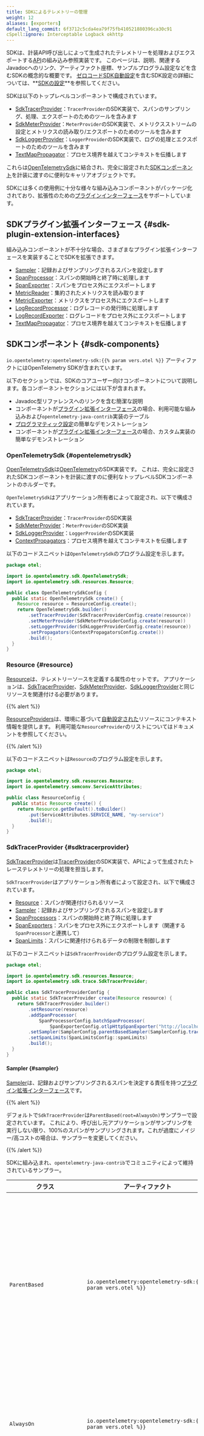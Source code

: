 ```yaml
---
title: SDKによるテレメトリーの管理
weight: 12
aliases: [exporters]
default_lang_commit: 6f3712c5cda4ea79f75fb410521880396ca30c91
cSpell:ignore: Interceptable Logback okhttp
---
```


<!-- markdownlint-disable blanks-around-fences -->
<?code-excerpt path-base="examples/java/configuration"?>

SDKは、計装API呼び出しによって生成されたテレメトリーを処理およびエクスポートする[API](../api/)の組み込み参照実装です。
このページは、説明、関連するJavadocへのリンク、アーティファクト座標、サンプルプログラム設定などを含むSDKの概念的な概要です。
[ゼロコードSDK自動設定](../configuration/#zero-code-sdk-autoconfigure)を含むSDK設定の詳細については、**[SDKの設定](../configuration/)**を参照してください。

SDKは以下のトップレベルコンポーネントで構成されています。

- [SdkTracerProvider](#sdktracerprovider)：`TracerProvider`のSDK実装で、スパンのサンプリング、処理、エクスポートのためのツールを含みます
- [SdkMeterProvider](#sdkmeterprovider)：`MeterProvider`のSDK実装で、メトリクスストリームの設定とメトリクスの読み取り/エクスポートのためのツールを含みます
- [SdkLoggerProvider](#sdkloggerprovider)：`LoggerProvider`のSDK実装で、ログの処理とエクスポートのためのツールを含みます
- [TextMapPropagator](#textmappropagator)：プロセス境界を越えてコンテキストを伝播します

これらは[OpenTelemetrySdk](#opentelemetrysdk)に結合され、完全に設定された[SDKコンポーネント](#sdk-components)を計装に渡すのに便利なキャリアオブジェクトです。

SDKには多くの使用例に十分な様々な組み込みコンポーネントがパッケージ化されており、拡張性のための[プラグインインターフェース](#sdk-plugin-extension-interfaces)をサポートしています。

## SDKプラグイン拡張インターフェース {#sdk-plugin-extension-interfaces}

組み込みコンポーネントが不十分な場合、さまざまなプラグイン拡張インターフェースを実装することでSDKを拡張できます。

- [Sampler](#sampler)：記録およびサンプリングされるスパンを設定します
- [SpanProcessor](#spanprocessor)：スパンの開始時と終了時に処理します
- [SpanExporter](#spanexporter)：スパンをプロセス外にエクスポートします
- [MetricReader](#metricreader)：集約されたメトリクスを読み取ります
- [MetricExporter](#metricexporter)：メトリクスをプロセス外にエクスポートします
- [LogRecordProcessor](#logrecordprocessor)：ログレコードの発行時に処理します
- [LogRecordExporter](#logrecordexporter)：ログレコードをプロセス外にエクスポートします
- [TextMapPropagator](#textmappropagator)：プロセス境界を越えてコンテキストを伝播します

## SDKコンポーネント {#sdk-components}

`io.opentelemetry:opentelemetry-sdk:{{% param vers.otel %}}` アーティファクトにはOpenTelemetry SDKが含まれています。

以下のセクションでは、SDKのコアユーザー向けコンポーネントについて説明します。各コンポーネントセクションには以下が含まれます。

- Javadoc型リファレンスへのリンクを含む簡潔な説明
- コンポーネントが[プラグイン拡張インターフェース](#sdk-plugin-extension-interfaces)の場合、利用可能な組み込みおよび`opentelemetry-java-contrib`実装のテーブル
- [プログラマティック設定](../configuration/#programmatic-configuration)の簡単なデモンストレーション
- コンポーネントが[プラグイン拡張インターフェース](#sdk-plugin-extension-interfaces)の場合、カスタム実装の簡単なデモンストレーション

### OpenTelemetrySdk {#opentelemetrysdk}

[OpenTelemetrySdk](https://www.javadoc.io/doc/io.opentelemetry/opentelemetry-sdk/latest/io/opentelemetry/sdk/OpenTelemetrySdk.html)は[OpenTelemetry](../api/#opentelemetry)のSDK実装です。
これは、完全に設定されたSDKコンポーネントを計装に渡すのに便利なトップレベルSDKコンポーネントのホルダーです。

`OpenTelemetrySdk`はアプリケーション所有者によって設定され、以下で構成されています。

- [SdkTracerProvider](#sdktracerprovider)：`TracerProvider`のSDK実装
- [SdkMeterProvider](#sdkmeterprovider)：`MeterProvider`のSDK実装
- [SdkLoggerProvider](#sdkloggerprovider)：`LoggerProvider`のSDK実装
- [ContextPropagators](#textmappropagator)：プロセス境界を越えてコンテキストを伝播します

以下のコードスニペットは`OpenTelemetrySdk`のプログラム設定を示します。

<!-- prettier-ignore-start -->
<?code-excerpt "src/main/java/otel/OpenTelemetrySdkConfig.java"?>
```java
package otel;

import io.opentelemetry.sdk.OpenTelemetrySdk;
import io.opentelemetry.sdk.resources.Resource;

public class OpenTelemetrySdkConfig {
  public static OpenTelemetrySdk create() {
    Resource resource = ResourceConfig.create();
    return OpenTelemetrySdk.builder()
        .setTracerProvider(SdkTracerProviderConfig.create(resource))
        .setMeterProvider(SdkMeterProviderConfig.create(resource))
        .setLoggerProvider(SdkLoggerProviderConfig.create(resource))
        .setPropagators(ContextPropagatorsConfig.create())
        .build();
  }
}
```
<!-- prettier-ignore-end -->

### Resource {#resource}

[Resource](https://www.javadoc.io/doc/io.opentelemetry/opentelemetry-sdk-common/latest/io/opentelemetry/sdk/resources/Resource.html)は、テレメトリーソースを定義する属性のセットです。
アプリケーションは、[SdkTracerProvider](#sdktracerprovider)、[SdkMeterProvider](#sdkmeterprovider)、[SdkLoggerProvider](#sdkloggerprovider)と同じリソースを関連付ける必要があります。

{{% alert %}}

[ResourceProviders](../configuration/#resourceprovider)は、環境に基づいて[自動設定された](../configuration/#zero-code-sdk-autoconfigure)リソースにコンテキスト情報を提供します。
利用可能な`ResourceProvider`のリストについてはドキュメントを参照してください。

{{% /alert %}}

以下のコードスニペットは`Resource`のプログラム設定を示します。

<!-- prettier-ignore-start -->
<?code-excerpt "src/main/java/otel/ResourceConfig.java"?>
```java
package otel;

import io.opentelemetry.sdk.resources.Resource;
import io.opentelemetry.semconv.ServiceAttributes;

public class ResourceConfig {
  public static Resource create() {
    return Resource.getDefault().toBuilder()
        .put(ServiceAttributes.SERVICE_NAME, "my-service")
        .build();
  }
}
```
<!-- prettier-ignore-end -->

### SdkTracerProvider {#sdktracerprovider}

[SdkTracerProvider](https://www.javadoc.io/doc/io.opentelemetry/opentelemetry-sdk-trace/latest/io/opentelemetry/sdk/trace/SdkTracerProvider.html)は[TracerProvider](../api/#tracerprovider)のSDK実装で、APIによって生成されたトレーステレメトリーの処理を担当します。

`SdkTracerProvider`はアプリケーション所有者によって設定され、以下で構成されています。

- [Resource](#resource)：スパンが関連付けられるリソース
- [Sampler](#sampler)：記録およびサンプリングされるスパンを設定します
- [SpanProcessors](#spanprocessor)：スパンの開始時と終了時に処理します
- [SpanExporters](#spanexporter)：スパンをプロセス外にエクスポートします（関連する`SpanProcessor`と連携して）
- [SpanLimits](#spanlimits)：スパンに関連付けられるデータの制限を制御します

以下のコードスニペットは`SdkTracerProvider`のプログラム設定を示します。

<!-- prettier-ignore-start -->
<?code-excerpt "src/main/java/otel/SdkTracerProviderConfig.java"?>
```java
package otel;

import io.opentelemetry.sdk.resources.Resource;
import io.opentelemetry.sdk.trace.SdkTracerProvider;

public class SdkTracerProviderConfig {
  public static SdkTracerProvider create(Resource resource) {
    return SdkTracerProvider.builder()
        .setResource(resource)
        .addSpanProcessor(
            SpanProcessorConfig.batchSpanProcessor(
                SpanExporterConfig.otlpHttpSpanExporter("http://localhost:4318/v1/spans")))
        .setSampler(SamplerConfig.parentBasedSampler(SamplerConfig.traceIdRatioBased(.25)))
        .setSpanLimits(SpanLimitsConfig::spanLimits)
        .build();
  }
}
```
<!-- prettier-ignore-end -->

#### Sampler {#sampler}

[Sampler](https://www.javadoc.io/doc/io.opentelemetry/opentelemetry-sdk-trace/latest/io/opentelemetry/sdk/trace/samplers/Sampler.html)は、記録およびサンプリングされるスパンを決定する責任を持つ[プラグイン拡張インターフェース](#sdk-plugin-extension-interfaces)です。

{{% alert %}}

デフォルトで`SdkTracerProvider`は`ParentBased(root=AlwaysOn)`サンプラーで設定されています。
これにより、呼び出し元アプリケーションがサンプリングを実行しない限り、100%のスパンがサンプリングされます。これが過度にノイジー/高コストの場合は、サンプラーを変更してください。

{{% /alert %}}

SDKに組み込まれ、`opentelemetry-java-contrib`でコミュニティによって維持されているサンプラー。

| クラス                    | アーティファクト                                                                              | 説明                                                                                                                          |
| ------------------------- | --------------------------------------------------------------------------------------------- | ----------------------------------------------------------------------------------------------------------------------------- |
| `ParentBased`             | `io.opentelemetry:opentelemetry-sdk:{{% param vers.otel %}}`                                  | スパンの親のサンプリングステータスに基づいてスパンをサンプリングします。                                                      |
| `AlwaysOn`                | `io.opentelemetry:opentelemetry-sdk:{{% param vers.otel %}}`                                  | すべてのスパンをサンプリングします。                                                                                          |
| `AlwaysOff`               | `io.opentelemetry:opentelemetry-sdk:{{% param vers.otel %}}`                                  | すべてのスパンをドロップします。                                                                                              |
| `TraceIdRatioBased`       | `io.opentelemetry:opentelemetry-sdk:{{% param vers.otel %}}`                                  | 設定可能な比率に基づいてスパンをサンプリングします。                                                                          |
| `JaegerRemoteSampler`     | `io.opentelemetry:opentelemetry-sdk-extension-jaeger-remote-sampler:{{% param vers.otel %}}`  | リモートサーバーからの設定に基づいてスパンをサンプリングします。                                                              |
| `LinksBasedSampler`       | `io.opentelemetry.contrib:opentelemetry-samplers:{{% param vers.contrib %}}-alpha`            | スパンのリンクのサンプリングステータスに基づいてスパンをサンプリングします。                                                  |
| `RuleBasedRoutingSampler` | `io.opentelemetry.contrib:opentelemetry-samplers:{{% param vers.contrib %}}-alpha`            | 設定可能なルールに基づいてスパンをサンプリングします。                                                                        |
| `ConsistentSamplers`      | `io.opentelemetry.contrib:opentelemetry-consistent-sampling:{{% param vers.contrib %}}-alpha` | [確率サンプリング](/docs/specs/otel/trace/tracestate-probability-sampling/)で定義されたさまざまな一貫性のあるサンプラー実装。 |

以下のコードスニペットは`Sampler`のプログラム設定を示します。

<!-- prettier-ignore-start -->
<?code-excerpt "src/main/java/otel/SamplerConfig.java"?>
```java
package otel;

import io.opentelemetry.sdk.extension.trace.jaeger.sampler.JaegerRemoteSampler;
import io.opentelemetry.sdk.trace.samplers.Sampler;
import java.time.Duration;

public class SamplerConfig {
  public static Sampler parentBasedSampler(Sampler root) {
    return Sampler.parentBasedBuilder(root)
        .setLocalParentNotSampled(Sampler.alwaysOff())
        .setLocalParentSampled(Sampler.alwaysOn())
        .setRemoteParentNotSampled(Sampler.alwaysOff())
        .setRemoteParentSampled(Sampler.alwaysOn())
        .build();
  }

  public static Sampler alwaysOn() {
    return Sampler.alwaysOn();
  }

  public static Sampler alwaysOff() {
    return Sampler.alwaysOff();
  }

  public static Sampler traceIdRatioBased(double ratio) {
    return Sampler.traceIdRatioBased(ratio);
  }

  public static Sampler jaegerRemoteSampler() {
    return JaegerRemoteSampler.builder()
        .setInitialSampler(Sampler.alwaysOn())
        .setEndpoint("http://endpoint")
        .setPollingInterval(Duration.ofSeconds(60))
        .setServiceName("my-service-name")
        .build();
  }
}
```
<!-- prettier-ignore-end -->

独自のカスタムサンプリングロジックを提供するには、`Sampler`インターフェースを実装してください。
例を挙げましょう。

<!-- prettier-ignore-start -->
<?code-excerpt "src/main/java/otel/CustomSampler.java"?>
```java
package otel;

import io.opentelemetry.api.common.Attributes;
import io.opentelemetry.api.trace.SpanKind;
import io.opentelemetry.context.Context;
import io.opentelemetry.sdk.trace.data.LinkData;
import io.opentelemetry.sdk.trace.samplers.Sampler;
import io.opentelemetry.sdk.trace.samplers.SamplingResult;
import java.util.List;

public class CustomSampler implements Sampler {
  @Override
  public SamplingResult shouldSample(
      Context parentContext,
      String traceId,
      String name,
      SpanKind spanKind,
      Attributes attributes,
      List<LinkData> parentLinks) {
    // スパンが開始されたときに呼び出されるコールバック（SpanProcessorが呼び出される前）。
    // SamplingDecisionが:
    // - DROP: スパンがドロップされます。有効なスパンコンテキストが作成され、SpanProcessor#onStartは
    // まだ呼び出されますが、データは記録されず、SpanProcessor#onEndは呼び出されません。
    // - RECORD_ONLY: スパンは記録されますがサンプリングされません。データはスパンに記録され、
    // SpanProcessor#onStartとSpanProcessor#onEndが呼び出されますが、スパンのサンプリングステータスは
    // プロセス外にエクスポートされるべきではないことを示します。
    // - RECORD_AND_SAMPLE: スパンは記録およびサンプリングされます。データはスパンに記録され、
    // SpanProcessor#onStartとSpanProcessor#onEndが呼び出され、スパンのサンプリングステータスは
    // プロセス外にエクスポートされるべきであることを示します。
    return SpanKind.SERVER == spanKind ? SamplingResult.recordAndSample() : SamplingResult.drop();
  }

  @Override
  public String getDescription() {
    // サンプラーの説明を返します。
    return this.getClass().getSimpleName();
  }
}
```
<!-- prettier-ignore-end -->

#### SpanProcessor {#spanprocessor}

[SpanProcessor](https://www.javadoc.io/doc/io.opentelemetry/opentelemetry-sdk-trace/latest/io/opentelemetry/sdk/trace/SpanProcessor.html)は、スパンが開始および終了されたときに呼び出されるコールバックを持つ[プラグイン拡張インターフェース](#sdk-plugin-extension-interfaces)です。
これらはしばしば[SpanExporters](#spanexporter)と組み合わせてスパンをプロセス外にエクスポートしますが、データエンリッチメントなどの他の用途もあります。

SDKに組み込まれ、`opentelemetry-java-contrib`でコミュニティによって維持されているスパンプロセッサー。

| クラス                    | アーティファクト                                                                            | 説明                                                                                         |
| ------------------------- | ------------------------------------------------------------------------------------------- | -------------------------------------------------------------------------------------------- |
| `BatchSpanProcessor`      | `io.opentelemetry:opentelemetry-sdk:{{% param vers.otel %}}`                                | サンプリングされたスパンをバッチ処理し、設定可能な`SpanExporter`を介してエクスポートします。 |
| `SimpleSpanProcessor`     | `io.opentelemetry:opentelemetry-sdk:{{% param vers.otel %}}`                                | 各サンプリングされたスパンを設定可能な`SpanExporter`を介してエクスポートします。             |
| `BaggageSpanProcessor`    | `io.opentelemetry.contrib:opentelemetry-baggage-processor:{{% param vers.contrib %}}-alpha` | スパンをバゲージでエンリッチします。                                                         |
| `JfrSpanProcessor`        | `io.opentelemetry.contrib:opentelemetry-jfr-events:{{% param vers.contrib %}}-alpha`        | スパンからJFRイベントを作成します。                                                          |
| `StackTraceSpanProcessor` | `io.opentelemetry.contrib:opentelemetry-span-stacktrace:{{% param vers.contrib %}}-alpha`   | 選択されたスパンをスタックトレースデータでエンリッチします。                                 |
| `InferredSpansProcessor`  | `io.opentelemetry.contrib:opentelemetry-inferred-spans:{{% param vers.contrib %}}-alpha`    | 計装ではなく非同期プロファイラーからスパンを生成します。                                     |

以下のコードスニペットは`SpanProcessor`のプログラム設定を示します。

<!-- prettier-ignore-start -->
<?code-excerpt "src/main/java/otel/SpanProcessorConfig.java"?>
```java
package otel;

import io.opentelemetry.sdk.trace.SpanProcessor;
import io.opentelemetry.sdk.trace.export.BatchSpanProcessor;
import io.opentelemetry.sdk.trace.export.SimpleSpanProcessor;
import io.opentelemetry.sdk.trace.export.SpanExporter;
import java.time.Duration;

public class SpanProcessorConfig {
  public static SpanProcessor batchSpanProcessor(SpanExporter spanExporter) {
    return BatchSpanProcessor.builder(spanExporter)
        .setMaxQueueSize(2048)
        .setExporterTimeout(Duration.ofSeconds(30))
        .setScheduleDelay(Duration.ofSeconds(5))
        .build();
  }

  public static SpanProcessor simpleSpanProcessor(SpanExporter spanExporter) {
    return SimpleSpanProcessor.builder(spanExporter).build();
  }
}
```
<!-- prettier-ignore-end -->

独自のカスタムスパン処理ロジックを提供するには、`SpanProcessor`インターフェースを実装してください。
例を挙げましょう。

<!-- prettier-ignore-start -->
<?code-excerpt "src/main/java/otel/CustomSpanProcessor.java"?>
```java
package otel;

import io.opentelemetry.context.Context;
import io.opentelemetry.sdk.common.CompletableResultCode;
import io.opentelemetry.sdk.trace.ReadWriteSpan;
import io.opentelemetry.sdk.trace.ReadableSpan;
import io.opentelemetry.sdk.trace.SpanProcessor;

public class CustomSpanProcessor implements SpanProcessor {

  @Override
  public void onStart(Context parentContext, ReadWriteSpan span) {
    // スパンが開始されたときに呼び出されるコールバック。
    // カスタム属性でレコードをエンリッチします。
    span.setAttribute("my.custom.attribute", "hello world");
  }

  @Override
  public boolean isStartRequired() {
    // onStartが呼び出されるべきかどうかを示します。
    return true;
  }

  @Override
  public void onEnd(ReadableSpan span) {
    // スパンが終了されたときに呼び出されるコールバック。
  }

  @Override
  public boolean isEndRequired() {
    // onEndが呼び出されるべきかどうかを示します。
    return false;
  }

  @Override
  public CompletableResultCode shutdown() {
    // オプションでプロセッサーをシャットダウンし、リソースをクリーンアップします。
    return CompletableResultCode.ofSuccess();
  }

  @Override
  public CompletableResultCode forceFlush() {
    // オプションでキューに入れられているがまだ処理されていないレコードを処理します。
    return CompletableResultCode.ofSuccess();
  }
}
```
<!-- prettier-ignore-end -->

#### SpanExporter {#spanexporter}

[SpanExporter](https://www.javadoc.io/doc/io.opentelemetry/opentelemetry-sdk-trace/latest/io/opentelemetry/sdk/trace/export/SpanExporter.html)は、スパンをプロセス外にエクスポートする責任を持つ[プラグイン拡張インターフェース](#sdk-plugin-extension-interfaces)です。
`SdkTracerProvider`に直接登録するのではなく、[SpanProcessors](#spanprocessor)（通常は`BatchSpanProcessor`）と組み合わせます。

SDKに組み込まれ、`opentelemetry-java-contrib`でコミュニティによって維持されているスパンエクスポーター。

| クラス                         | アーティファクト                                                                         | 説明                                                                                    |
| ------------------------------ | ---------------------------------------------------------------------------------------- | --------------------------------------------------------------------------------------- |
| `OtlpHttpSpanExporter` **[1]** | `io.opentelemetry:opentelemetry-exporter-otlp:{{% param vers.otel %}}`                   | OTLP `http/protobuf`を介してスパンをエクスポートします。                                |
| `OtlpGrpcSpanExporter` **[1]** | `io.opentelemetry:opentelemetry-exporter-otlp:{{% param vers.otel %}}`                   | OTLP `grpc`を介してスパンをエクスポートします。                                         |
| `LoggingSpanExporter`          | `io.opentelemetry:opentelemetry-exporter-logging:{{% param vers.otel %}}`                | スパンをデバッグ形式でJULにログ出力します。                                             |
| `OtlpJsonLoggingSpanExporter`  | `io.opentelemetry:opentelemetry-exporter-logging-otlp:{{% param vers.otel %}}`           | スパンをOTLP JSONエンコーディングでJULにログ出力します。                                |
| `OtlpStdoutSpanExporter`       | `io.opentelemetry:opentelemetry-exporter-logging-otlp:{{% param vers.otel %}}`           | スパンをOTLP [JSONファイルエンコーディング][]（実験的）で`System.out`にログ出力します。 |
| `ZipkinSpanExporter`           | `io.opentelemetry:opentelemetry-exporter-zipkin:{{% param vers.otel %}}`                 | スパンをZipkinにエクスポートします。                                                    |
| `InterceptableSpanExporter`    | `io.opentelemetry.contrib:opentelemetry-processors:{{% param vers.contrib %}}-alpha`     | エクスポート前にスパンを柔軟なインターセプターに渡します。                              |
| `KafkaSpanExporter`            | `io.opentelemetry.contrib:opentelemetry-kafka-exporter:{{% param vers.contrib %}}-alpha` | Kafkaトピックに書き込むことでスパンをエクスポートします。                               |

**[1]**: 実装の詳細については[OTLPエクスポーター](#otlp-exporters)を参照してください。

以下のコードスニペットは`SpanExporter`のプログラム設定を示します。

<!-- prettier-ignore-start -->
<?code-excerpt "src/main/java/otel/SpanExporterConfig.java"?>
```java
package otel;

import io.opentelemetry.exporter.logging.LoggingSpanExporter;
import io.opentelemetry.exporter.logging.otlp.OtlpJsonLoggingSpanExporter;
import io.opentelemetry.exporter.otlp.http.trace.OtlpHttpSpanExporter;
import io.opentelemetry.exporter.otlp.trace.OtlpGrpcSpanExporter;
import io.opentelemetry.sdk.trace.export.SpanExporter;
import java.time.Duration;

public class SpanExporterConfig {
  public static SpanExporter otlpHttpSpanExporter(String endpoint) {
    return OtlpHttpSpanExporter.builder()
        .setEndpoint(endpoint)
        .addHeader("api-key", "value")
        .setTimeout(Duration.ofSeconds(10))
        .build();
  }

  public static SpanExporter otlpGrpcSpanExporter(String endpoint) {
    return OtlpGrpcSpanExporter.builder()
        .setEndpoint(endpoint)
        .addHeader("api-key", "value")
        .setTimeout(Duration.ofSeconds(10))
        .build();
  }

  public static SpanExporter logginSpanExporter() {
    return LoggingSpanExporter.create();
  }

  public static SpanExporter otlpJsonLoggingSpanExporter() {
    return OtlpJsonLoggingSpanExporter.create();
  }
}
```
<!-- prettier-ignore-end -->

独自のカスタムスパンエクスポートロジックを提供するには、`SpanExporter`インターフェースを実装してください。
例を挙げましょう。

<!-- prettier-ignore-start -->
<?code-excerpt "src/main/java/otel/CustomSpanExporter.java"?>
```java
package otel;

import io.opentelemetry.sdk.common.CompletableResultCode;
import io.opentelemetry.sdk.trace.data.SpanData;
import io.opentelemetry.sdk.trace.export.SpanExporter;
import java.util.Collection;
import java.util.logging.Level;
import java.util.logging.Logger;

public class CustomSpanExporter implements SpanExporter {

  private static final Logger logger = Logger.getLogger(CustomSpanExporter.class.getName());

  @Override
  public CompletableResultCode export(Collection<SpanData> spans) {
    // レコードをエクスポートします。通常、レコードは何らかのネットワークプロトコルを介してプロセス外に送信されますが、
    // 説明のためにここでは単にログ出力します。
    logger.log(Level.INFO, "Exporting spans");
    spans.forEach(span -> logger.log(Level.INFO, "Span: " + span));
    return CompletableResultCode.ofSuccess();
  }

  @Override
  public CompletableResultCode flush() {
    // キューに入れられているがまだエクスポートされていないレコードをエクスポートします。
    logger.log(Level.INFO, "flushing");
    return CompletableResultCode.ofSuccess();
  }

  @Override
  public CompletableResultCode shutdown() {
    // エクスポーターをシャットダウンし、リソースをクリーンアップします。
    logger.log(Level.INFO, "shutting down");
    return CompletableResultCode.ofSuccess();
  }
}
```
<!-- prettier-ignore-end -->

#### SpanLimits {#spanlimits}

[SpanLimits](https://www.javadoc.io/doc/io.opentelemetry/opentelemetry-sdk-trace/latest/io/opentelemetry/sdk/trace/SpanLimits.html)は、最大属性長、最大属性数などを含む、スパンによってキャプチャされるデータの制約を定義します。

以下のコードスニペットは`SpanLimits`のプログラム設定を示します。

<!-- prettier-ignore-start -->
<?code-excerpt "src/main/java/otel/SpanLimitsConfig.java"?>
```java
package otel;

import io.opentelemetry.sdk.trace.SpanLimits;

public class SpanLimitsConfig {
  public static SpanLimits spanLimits() {
    return SpanLimits.builder()
        .setMaxNumberOfAttributes(128)
        .setMaxAttributeValueLength(1024)
        .setMaxNumberOfLinks(128)
        .setMaxNumberOfAttributesPerLink(128)
        .setMaxNumberOfEvents(128)
        .setMaxNumberOfAttributesPerEvent(128)
        .build();
  }
}
```
<!-- prettier-ignore-end -->

### SdkMeterProvider {#sdkmeterprovider}

[SdkMeterProvider](https://www.javadoc.io/doc/io.opentelemetry/opentelemetry-sdk-metrics/latest/io/opentelemetry/sdk/metrics/SdkMeterProvider.html)は[MeterProvider](../api/#meterprovider)のSDK実装で、APIによって生成されたメトリクステレメトリーの処理を担当します。

`SdkMeterProvider`はアプリケーション所有者によって設定され、以下で構成されています。

- [Resource](#resource)：メトリクスが関連付けられるリソース
- [MetricReader](#metricreader)：メトリクスの集約状態を読み取ります
  - オプションで、計装種別ごとのカーディナリティ制限をオーバーライドするための[CardinalityLimitSelector](https://www.javadoc.io/doc/io.opentelemetry/opentelemetry-sdk-metrics/latest/io/opentelemetry/sdk/metrics/export/CardinalityLimitSelector.html)。設定されていない場合、各計装は収集サイクルごとに2000の一意の属性組み合わせに制限されます。カーディナリティ制限は[ビュー](#views)を介して個々の計装でも設定可能です。詳細については[カーディナリティ制限](/docs/specs/otel/metrics/sdk/#cardinality-limits)を参照してください
- [MetricExporter](#metricexporter)：メトリクスをプロセス外にエクスポートします（関連する`MetricReader`と連携して）
- [Views](#views)：未使用メトリクスのドロップを含む、メトリクスストリームを設定します

以下のコードスニペットは`SdkMeterProvider`のプログラム設定を示します。

<!-- prettier-ignore-start -->
<?code-excerpt "src/main/java/otel/SdkMeterProviderConfig.java"?>
```java
package otel;

import io.opentelemetry.sdk.metrics.SdkMeterProvider;
import io.opentelemetry.sdk.metrics.SdkMeterProviderBuilder;
import io.opentelemetry.sdk.resources.Resource;
import java.util.List;
import java.util.Set;

public class SdkMeterProviderConfig {
  public static SdkMeterProvider create(Resource resource) {
    SdkMeterProviderBuilder builder =
        SdkMeterProvider.builder()
            .setResource(resource)
            .registerMetricReader(
                MetricReaderConfig.periodicMetricReader(
                    MetricExporterConfig.otlpHttpMetricExporter(
                        "http://localhost:4318/v1/metrics")));
    // カーディナリティ制限付きでメトリクスリーダーを登録するオプションのコメントアウト解除
    // builder.registerMetricReader(
    //     MetricReaderConfig.periodicMetricReader(
    //         MetricExporterConfig.otlpHttpMetricExporter("http://localhost:4318/v1/metrics")),
    //     instrumentType -> 100);

    ViewConfig.dropMetricView(builder, "some.custom.metric");
    ViewConfig.histogramBucketBoundariesView(
        builder, "http.server.request.duration", List.of(1.0, 5.0, 10.0));
    ViewConfig.attributeFilterView(
        builder, "http.client.request.duration", Set.of("http.request.method"));
    ViewConfig.cardinalityLimitsView(builder, "http.server.active_requests", 100);
    return builder.build();
  }
}
```
<!-- prettier-ignore-end -->

#### MetricReader {#metricreader}

[MetricReader](https://www.javadoc.io/doc/io.opentelemetry/opentelemetry-sdk-metrics/latest/io/opentelemetry/sdk/metrics/export/MetricReader.html)は、集約されたメトリクスを読み取る責任を持つ[プラグイン拡張インターフェース](#sdk-plugin-extension-interfaces)です。
これらはしばしば[MetricExporters](#metricexporter)と組み合わせてメトリクスをプロセス外にエクスポートしますが、プルベースプロトコルで外部スクレイパーにメトリクスを提供するためにも使用される場合があります。

下表は、SDKに組み込まれ、`opentelemetry-java-contrib`でコミュニティによって維持されているメトリクスリーダーです。

| クラス                 | アーティファクト                                                                   | 説明                                                                                 |
| ---------------------- | ---------------------------------------------------------------------------------- | ------------------------------------------------------------------------------------ |
| `PeriodicMetricReader` | `io.opentelemetry:opentelemetry-sdk:{{% param vers.otel %}}`                       | 定期的にメトリクスを読み取り、設定可能な`MetricExporter`を介してエクスポートします。 |
| `PrometheusHttpServer` | `io.opentelemetry:opentelemetry-exporter-prometheus:{{% param vers.otel %}}-alpha` | さまざまなprometheus形式でHTTPサーバー上でメトリクスを提供します。                   |

以下のコードスニペットは`MetricReader`のプログラム設定を示します。

<!-- prettier-ignore-start -->
<?code-excerpt "src/main/java/otel/MetricReaderConfig.java"?>
```java
package otel;

import io.opentelemetry.exporter.prometheus.PrometheusHttpServer;
import io.opentelemetry.sdk.metrics.export.MetricExporter;
import io.opentelemetry.sdk.metrics.export.MetricReader;
import io.opentelemetry.sdk.metrics.export.PeriodicMetricReader;
import java.time.Duration;

public class MetricReaderConfig {
  public static MetricReader periodicMetricReader(MetricExporter metricExporter) {
    return PeriodicMetricReader.builder(metricExporter).setInterval(Duration.ofSeconds(60)).build();
  }

  public static MetricReader prometheusMetricReader() {
    return PrometheusHttpServer.builder().setHost("localhost").setPort(9464).build();
  }
}
```
<!-- prettier-ignore-end -->

独自のカスタムメトリクスリーダーロジックを提供するには、`MetricReader`インターフェースを実装してください。
例を挙げましょう。

<!-- prettier-ignore-start -->
<?code-excerpt "src/main/java/otel/CustomMetricReader.java"?>
```java
package otel;

import io.opentelemetry.sdk.common.CompletableResultCode;
import io.opentelemetry.sdk.common.export.MemoryMode;
import io.opentelemetry.sdk.metrics.Aggregation;
import io.opentelemetry.sdk.metrics.InstrumentType;
import io.opentelemetry.sdk.metrics.data.AggregationTemporality;
import io.opentelemetry.sdk.metrics.export.AggregationTemporalitySelector;
import io.opentelemetry.sdk.metrics.export.CollectionRegistration;
import io.opentelemetry.sdk.metrics.export.MetricReader;
import java.util.concurrent.Executors;
import java.util.concurrent.ScheduledExecutorService;
import java.util.concurrent.TimeUnit;
import java.util.concurrent.atomic.AtomicReference;
import java.util.logging.Level;
import java.util.logging.Logger;

public class CustomMetricReader implements MetricReader {

  private static final Logger logger = Logger.getLogger(CustomMetricExporter.class.getName());

  private final ScheduledExecutorService executorService = Executors.newScheduledThreadPool(1);
  private final AtomicReference<CollectionRegistration> collectionRef =
      new AtomicReference<>(CollectionRegistration.noop());

  @Override
  public void register(CollectionRegistration collectionRegistration) {
    // SdkMeterProviderが初期化されたときに呼び出されるコールバックで、メトリクスを収集するハンドルを提供します。
    collectionRef.set(collectionRegistration);
    executorService.scheduleWithFixedDelay(this::collectMetrics, 0, 60, TimeUnit.SECONDS);
  }

  private void collectMetrics() {
    // メトリクスを収集します。通常、レコードは何らかのネットワークプロトコルを介してプロセス外に送信されますが、
    // 説明のためにここでは単にログ出力します。
    logger.log(Level.INFO, "Collecting metrics");
    collectionRef
        .get()
        .collectAllMetrics()
        .forEach(metric -> logger.log(Level.INFO, "Metric: " + metric));
  }

  @Override
  public CompletableResultCode forceFlush() {
    // キューに入れられているがまだエクスポートされていないレコードをエクスポートします。
    logger.log(Level.INFO, "flushing");
    return CompletableResultCode.ofSuccess();
  }

  @Override
  public CompletableResultCode shutdown() {
    // エクスポーターをシャットダウンし、リソースをクリーンアップします。
    logger.log(Level.INFO, "shutting down");
    return CompletableResultCode.ofSuccess();
  }

  @Override
  public AggregationTemporality getAggregationTemporality(InstrumentType instrumentType) {
    // InstrumentTypeの関数として必要な集約時間性を指定
    return AggregationTemporalitySelector.deltaPreferred()
        .getAggregationTemporality(instrumentType);
  }

  @Override
  public MemoryMode getMemoryMode() {
    // オプションでメモリモードを指定し、メトリクスレコードが再利用可能か不変である必要があるかを示します
    return MemoryMode.REUSABLE_DATA;
  }

  @Override
  public Aggregation getDefaultAggregation(InstrumentType instrumentType) {
    // オプションでインストルメント種別の関数としてデフォルト集約を指定
    return Aggregation.defaultAggregation();
  }
}
```
<!-- prettier-ignore-end -->

#### MetricExporter {#metricexporter}

[MetricExporter](https://www.javadoc.io/doc/io.opentelemetry/opentelemetry-sdk-metrics/latest/io/opentelemetry/sdk/metrics/export/MetricExporter.html)は、メトリクスをプロセス外にエクスポートする責任を持つ[プラグイン拡張インターフェース](#sdk-plugin-extension-interfaces)です。
`SdkMeterProvider`に直接登録するのではなく、[PeriodicMetricReader](#metricreader)と組み合わせます。

SDKに組み込まれ、`opentelemetry-java-contrib`でコミュニティによって維持されているメトリクスエクスポーター。

| クラス                           | アーティファクト                                                                     | 説明                                                                                        |
| -------------------------------- | ------------------------------------------------------------------------------------ | ------------------------------------------------------------------------------------------- |
| `OtlpHttpMetricExporter` **[1]** | `io.opentelemetry:opentelemetry-exporter-otlp:{{% param vers.otel %}}`               | OTLP `http/protobuf`を介してメトリクスをエクスポートします。                                |
| `OtlpGrpcMetricExporter` **[1]** | `io.opentelemetry:opentelemetry-exporter-otlp:{{% param vers.otel %}}`               | OTLP `grpc`を介してメトリクスをエクスポートします。                                         |
| `LoggingMetricExporter`          | `io.opentelemetry:opentelemetry-exporter-logging:{{% param vers.otel %}}`            | メトリクスをデバッグ形式でJULにログ出力します。                                             |
| `OtlpJsonLoggingMetricExporter`  | `io.opentelemetry:opentelemetry-exporter-logging-otlp:{{% param vers.otel %}}`       | メトリクスをOTLP JSONエンコーディングでJULにログ出力します。                                |
| `OtlpStdoutMetricExporter`       | `io.opentelemetry:opentelemetry-exporter-logging-otlp:{{% param vers.otel %}}`       | メトリクスをOTLP [JSONファイルエンコーディング][]（実験的）で`System.out`にログ出力します。 |
| `InterceptableMetricExporter`    | `io.opentelemetry.contrib:opentelemetry-processors:{{% param vers.contrib %}}-alpha` | エクスポート前にメトリクスを柔軟なインターセプターに渡します。                              |

**[1]**: 実装の詳細については[OTLPエクスポーター](#otlp-exporters)を参照してください。

以下のコードスニペットは`MetricExporter`のプログラム設定を示します。

<!-- prettier-ignore-start -->
<?code-excerpt "src/main/java/otel/MetricExporterConfig.java"?>
```java
package otel;

import io.opentelemetry.exporter.logging.LoggingMetricExporter;
import io.opentelemetry.exporter.logging.otlp.OtlpJsonLoggingMetricExporter;
import io.opentelemetry.exporter.otlp.http.metrics.OtlpHttpMetricExporter;
import io.opentelemetry.exporter.otlp.metrics.OtlpGrpcMetricExporter;
import io.opentelemetry.sdk.metrics.export.MetricExporter;
import java.time.Duration;

public class MetricExporterConfig {
  public static MetricExporter otlpHttpMetricExporter(String endpoint) {
    return OtlpHttpMetricExporter.builder()
        .setEndpoint(endpoint)
        .addHeader("api-key", "value")
        .setTimeout(Duration.ofSeconds(10))
        .build();
  }

  public static MetricExporter otlpGrpcMetricExporter(String endpoint) {
    return OtlpGrpcMetricExporter.builder()
        .setEndpoint(endpoint)
        .addHeader("api-key", "value")
        .setTimeout(Duration.ofSeconds(10))
        .build();
  }

  public static MetricExporter logginMetricExporter() {
    return LoggingMetricExporter.create();
  }

  public static MetricExporter otlpJsonLoggingMetricExporter() {
    return OtlpJsonLoggingMetricExporter.create();
  }
}
```
<!-- prettier-ignore-end -->

独自のカスタムメトリクスエクスポートロジックを提供するには、`MetricExporter`インターフェースを実装してください。
例を挙げましょう。

<!-- prettier-ignore-start -->
<?code-excerpt "src/main/java/otel/CustomMetricExporter.java"?>
```java
package otel;

import io.opentelemetry.sdk.common.CompletableResultCode;
import io.opentelemetry.sdk.common.export.MemoryMode;
import io.opentelemetry.sdk.metrics.Aggregation;
import io.opentelemetry.sdk.metrics.InstrumentType;
import io.opentelemetry.sdk.metrics.data.AggregationTemporality;
import io.opentelemetry.sdk.metrics.data.MetricData;
import io.opentelemetry.sdk.metrics.export.AggregationTemporalitySelector;
import io.opentelemetry.sdk.metrics.export.MetricExporter;
import java.util.Collection;
import java.util.logging.Level;
import java.util.logging.Logger;

public class CustomMetricExporter implements MetricExporter {

  private static final Logger logger = Logger.getLogger(CustomMetricExporter.class.getName());

  @Override
  public CompletableResultCode export(Collection<MetricData> metrics) {
    // レコードをエクスポートします。通常、レコードは何らかのネットワークプロトコルを介してプロセス外に送信されますが、
    // 説明のためにここでは単にログ出力します。
    logger.log(Level.INFO, "Exporting metrics");
    metrics.forEach(metric -> logger.log(Level.INFO, "Metric: " + metric));
    return CompletableResultCode.ofSuccess();
  }

  @Override
  public CompletableResultCode flush() {
    // キューに入れられているがまだエクスポートされていないレコードをエクスポートします。
    logger.log(Level.INFO, "flushing");
    return CompletableResultCode.ofSuccess();
  }

  @Override
  public CompletableResultCode shutdown() {
    // エクスポーターをシャットダウンし、リソースをクリーンアップします。
    logger.log(Level.INFO, "shutting down");
    return CompletableResultCode.ofSuccess();
  }

  @Override
  public AggregationTemporality getAggregationTemporality(InstrumentType instrumentType) {
    // インストルメント種別の関数として必要な集約時間性を指定
    return AggregationTemporalitySelector.deltaPreferred()
        .getAggregationTemporality(instrumentType);
  }

  @Override
  public MemoryMode getMemoryMode() {
    // オプションでメモリモードを指定し、メトリクスレコードが再利用可能か不変である必要があるかを示します
    return MemoryMode.REUSABLE_DATA;
  }

  @Override
  public Aggregation getDefaultAggregation(InstrumentType instrumentType) {
    // オプションでインストルメント種別の関数としてデフォルト集約を指定
    return Aggregation.defaultAggregation();
  }
}
```
<!-- prettier-ignore-end -->

#### Views {#views}

[Views](https://www.javadoc.io/doc/io.opentelemetry/opentelemetry-sdk-metrics/latest/io/opentelemetry/sdk/metrics/View.html)は、メトリクス名の変更、メトリクス説明、メトリクス集約（ヒストグラムバケット境界など）、保持する属性キーのセット、カーディナリティ制限などを含む、メトリクスストリームのカスタマイズを可能にします。

{{% alert %}}

ビューは、特定の計装に複数がマッチした場合、やや直感的でない動作をします。
マッチするビューの一つがメトリクス名を変更し、別のビューがメトリクス集約を変更する場合、名前と集約の両方が変更されることを期待するかもしれませんが、
そうではありません。かわりに、2つのメトリクスストリームが生成されます。一つは設定されたメトリクス名とデフォルト集約、もう一つは元のメトリクス名と設定された集約です。
言い換えると、マッチするビューは _マージされません_。
最良の結果を得るために、狭い選択基準（特定の単一計装を選択するなど）でビューを設定してください。

{{% /alert %}}

以下のコードスニペットは`View`のプログラム設定を示します。

<!-- prettier-ignore-start -->
<?code-excerpt "src/main/java/otel/ViewConfig.java"?>
```java
package otel;

import io.opentelemetry.sdk.metrics.Aggregation;
import io.opentelemetry.sdk.metrics.InstrumentSelector;
import io.opentelemetry.sdk.metrics.SdkMeterProviderBuilder;
import io.opentelemetry.sdk.metrics.View;
import java.util.List;
import java.util.Set;

public class ViewConfig {
  public static SdkMeterProviderBuilder dropMetricView(
      SdkMeterProviderBuilder builder, String metricName) {
    return builder.registerView(
        InstrumentSelector.builder().setName(metricName).build(),
        View.builder().setAggregation(Aggregation.drop()).build());
  }

  public static SdkMeterProviderBuilder histogramBucketBoundariesView(
      SdkMeterProviderBuilder builder, String metricName, List<Double> bucketBoundaries) {
    return builder.registerView(
        InstrumentSelector.builder().setName(metricName).build(),
        View.builder()
            .setAggregation(Aggregation.explicitBucketHistogram(bucketBoundaries))
            .build());
  }

  public static SdkMeterProviderBuilder attributeFilterView(
      SdkMeterProviderBuilder builder, String metricName, Set<String> keysToRetain) {
    return builder.registerView(
        InstrumentSelector.builder().setName(metricName).build(),
        View.builder().setAttributeFilter(keysToRetain).build());
  }

  public static SdkMeterProviderBuilder cardinalityLimitsView(
      SdkMeterProviderBuilder builder, String metricName, int cardinalityLimit) {
    return builder.registerView(
        InstrumentSelector.builder().setName(metricName).build(),
        View.builder().setCardinalityLimit(cardinalityLimit).build());
  }
}
```
<!-- prettier-ignore-end -->

### SdkLoggerProvider {#sdkloggerprovider}

[SdkLoggerProvider](https://www.javadoc.io/doc/io.opentelemetry/opentelemetry-sdk-logs/latest/io/opentelemetry/sdk/logs/SdkLoggerProvider.html)は[LoggerProvider](../api/#loggerprovider)のSDK実装で、ログブリッジAPIによって生成されたログテレメトリーの処理を担当します。

`SdkLoggerProvider`はアプリケーション所有者によって設定され、以下で構成されています。

- [Resource](#resource)：ログが関連付けられるリソース
- [LogRecordProcessor](#logrecordprocessor)：ログの発行時に処理します
- [LogRecordExporter](#logrecordexporter)：ログをプロセス外にエクスポートします（関連する`LogRecordProcessor`と連携して）
- [LogLimits](#loglimits)：ログに関連付けられるデータの制限を制御します

以下のコードスニペットは`SdkLoggerProvider`のプログラム設定を示します。

<!-- prettier-ignore-start -->
<?code-excerpt "src/main/java/otel/SdkLoggerProviderConfig.java"?>
```java
package otel;

import io.opentelemetry.sdk.logs.SdkLoggerProvider;
import io.opentelemetry.sdk.resources.Resource;

public class SdkLoggerProviderConfig {
  public static SdkLoggerProvider create(Resource resource) {
    return SdkLoggerProvider.builder()
        .setResource(resource)
        .addLogRecordProcessor(
            LogRecordProcessorConfig.batchLogRecordProcessor(
                LogRecordExporterConfig.otlpHttpLogRecordExporter("http://localhost:4318/v1/logs")))
        .setLogLimits(LogLimitsConfig::logLimits)
        .build();
  }
}
```
<!-- prettier-ignore-end -->

#### LogRecordProcessor {#logrecordprocessor}

[LogRecordProcessor](https://www.javadoc.io/doc/io.opentelemetry/opentelemetry-sdk-logs/latest/io/opentelemetry/sdk/logs/LogRecordProcessor.html)は、ログが発行されたときに呼び出されるコールバックを持つ[プラグイン拡張インターフェース](#sdk-plugin-extension-interfaces)です。
これらはしばしば[LogRecordExporters](#logrecordexporter)と組み合わせてログをプロセス外にエクスポートしますが、データエンリッチメントなどの他の用途もあります。

下表は、SDKに組み込まれ、`opentelemetry-java-contrib`でコミュニティによって維持されているログレコードプロセッサーです。

| クラス                     | アーティファクト                                                                     | 説明                                                                                  |
| -------------------------- | ------------------------------------------------------------------------------------ | ------------------------------------------------------------------------------------- |
| `BatchLogRecordProcessor`  | `io.opentelemetry:opentelemetry-sdk:{{% param vers.otel %}}`                         | ログレコードをバッチ処理し、設定可能な`LogRecordExporter`を介してエクスポートします。 |
| `SimpleLogRecordProcessor` | `io.opentelemetry:opentelemetry-sdk:{{% param vers.otel %}}`                         | 各ログレコードを設定可能な`LogRecordExporter`を介してエクスポートします。             |
| `EventToSpanEventBridge`   | `io.opentelemetry.contrib:opentelemetry-processors:{{% param vers.contrib %}}-alpha` | イベントログレコードを現在のスパンのスパンイベントとして記録します。                  |

以下のコードスニペットは`LogRecordProcessor`のプログラム設定を示します。

<!-- prettier-ignore-start -->
<?code-excerpt "src/main/java/otel/LogRecordProcessorConfig.java"?>
```java
package otel;

import io.opentelemetry.sdk.logs.LogRecordProcessor;
import io.opentelemetry.sdk.logs.export.BatchLogRecordProcessor;
import io.opentelemetry.sdk.logs.export.LogRecordExporter;
import io.opentelemetry.sdk.logs.export.SimpleLogRecordProcessor;
import java.time.Duration;

public class LogRecordProcessorConfig {
  public static LogRecordProcessor batchLogRecordProcessor(LogRecordExporter logRecordExporter) {
    return BatchLogRecordProcessor.builder(logRecordExporter)
        .setMaxQueueSize(2048)
        .setExporterTimeout(Duration.ofSeconds(30))
        .setScheduleDelay(Duration.ofSeconds(1))
        .build();
  }

  public static LogRecordProcessor simpleLogRecordProcessor(LogRecordExporter logRecordExporter) {
    return SimpleLogRecordProcessor.create(logRecordExporter);
  }
}
```
<!-- prettier-ignore-end -->

独自のカスタムログ処理ロジックを提供するには、`LogRecordProcessor`インターフェースを実装してください。
例を挙げましょう。

<!-- prettier-ignore-start -->
<?code-excerpt "src/main/java/otel/CustomLogRecordProcessor.java"?>
```java
package otel;

import io.opentelemetry.api.common.AttributeKey;
import io.opentelemetry.context.Context;
import io.opentelemetry.sdk.common.CompletableResultCode;
import io.opentelemetry.sdk.logs.LogRecordProcessor;
import io.opentelemetry.sdk.logs.ReadWriteLogRecord;

public class CustomLogRecordProcessor implements LogRecordProcessor {

  @Override
  public void onEmit(Context context, ReadWriteLogRecord logRecord) {
    // ログレコードが発行されたときに呼び出されるコールバック。
    // カスタム属性でレコードをエンリッチします。
    logRecord.setAttribute(AttributeKey.stringKey("my.custom.attribute"), "hello world");
  }

  @Override
  public CompletableResultCode shutdown() {
    // オプションでプロセッサーをシャットダウンし、リソースをクリーンアップします。
    return CompletableResultCode.ofSuccess();
  }

  @Override
  public CompletableResultCode forceFlush() {
    // オプションでキューに入れられているがまだ処理されていないレコードを処理します。
    return CompletableResultCode.ofSuccess();
  }
}
```
<!-- prettier-ignore-end -->

#### LogRecordExporter {#logrecordexporter}

[LogRecordExporter](https://www.javadoc.io/doc/io.opentelemetry/opentelemetry-sdk-logs/latest/io/opentelemetry/sdk/logs/export/LogRecordExporter.html)は、ログレコードをプロセス外にエクスポートする責任を持つ[プラグイン拡張インターフェース](#sdk-plugin-extension-interfaces)です。
`SdkLoggerProvider`に直接登録するのではなく、[LogRecordProcessors](#logrecordprocessor)（通常は`BatchLogRecordProcessor`）と組み合わせます。

下表は、SDKに組み込まれ、`opentelemetry-java-contrib`でコミュニティによって維持されているスパンエクスポーターです。

| クラス                                     | アーティファクト                                                                     | 説明                                                                                          |
| ------------------------------------------ | ------------------------------------------------------------------------------------ | --------------------------------------------------------------------------------------------- |
| `OtlpHttpLogRecordExporter` **[1]**        | `io.opentelemetry:opentelemetry-exporter-otlp:{{% param vers.otel %}}`               | OTLP `http/protobuf`を介してログレコードをエクスポートします。                                |
| `OtlpGrpcLogRecordExporter` **[1]**        | `io.opentelemetry:opentelemetry-exporter-otlp:{{% param vers.otel %}}`               | OTLP `grpc`を介してログレコードをエクスポートします。                                         |
| `SystemOutLogRecordExporter`               | `io.opentelemetry:opentelemetry-exporter-logging:{{% param vers.otel %}}`            | ログレコードをデバッグ形式でsystem outにログ出力します。                                      |
| `OtlpJsonLoggingLogRecordExporter` **[2]** | `io.opentelemetry:opentelemetry-exporter-logging-otlp:{{% param vers.otel %}}`       | ログレコードをOTLP JSONエンコーディングでJULにログ出力します。                                |
| `OtlpStdoutLogRecordExporter`              | `io.opentelemetry:opentelemetry-exporter-logging-otlp:{{% param vers.otel %}}`       | ログレコードをOTLP [JSONファイルエンコーディング][]（実験的）で`System.out`にログ出力します。 |
| `InterceptableLogRecordExporter`           | `io.opentelemetry.contrib:opentelemetry-processors:{{% param vers.contrib %}}-alpha` | エクスポート前にログレコードを柔軟なインターセプターに渡します。                              |

**[1]**: 実装の詳細については[OTLPエクスポーター](#otlp-exporters)を参照してください。

**[2]**: `OtlpJsonLoggingLogRecordExporter`はJULにログ出力し、適切に設定されていない場合、無限ループ（JUL -> SLF4J -> Logback -> OpenTelemetry Appender -> OpenTelemetry Log SDK -> JUL）を引き起こす可能性があります。

以下のコードスニペットは`LogRecordProcessor`のプログラム設定を示します。

<!-- prettier-ignore-start -->
<?code-excerpt "src/main/java/otel/LogRecordExporterConfig.java"?>
```java
package otel;

import io.opentelemetry.exporter.logging.SystemOutLogRecordExporter;
import io.opentelemetry.exporter.logging.otlp.OtlpJsonLoggingLogRecordExporter;
import io.opentelemetry.exporter.otlp.http.logs.OtlpHttpLogRecordExporter;
import io.opentelemetry.exporter.otlp.logs.OtlpGrpcLogRecordExporter;
import io.opentelemetry.sdk.logs.export.LogRecordExporter;
import java.time.Duration;

public class LogRecordExporterConfig {
  public static LogRecordExporter otlpHttpLogRecordExporter(String endpoint) {
    return OtlpHttpLogRecordExporter.builder()
        .setEndpoint(endpoint)
        .addHeader("api-key", "value")
        .setTimeout(Duration.ofSeconds(10))
        .build();
  }

  public static LogRecordExporter otlpGrpcLogRecordExporter(String endpoint) {
    return OtlpGrpcLogRecordExporter.builder()
        .setEndpoint(endpoint)
        .addHeader("api-key", "value")
        .setTimeout(Duration.ofSeconds(10))
        .build();
  }

  public static LogRecordExporter systemOutLogRecordExporter() {
    return SystemOutLogRecordExporter.create();
  }

  public static LogRecordExporter otlpJsonLoggingLogRecordExporter() {
    return OtlpJsonLoggingLogRecordExporter.create();
  }
}
```
<!-- prettier-ignore-end -->

独自のカスタムログレコードエクスポートロジックを提供するには、`LogRecordExporter`インターフェースを実装してください。
例を挙げましょう。

<!-- prettier-ignore-start -->
<?code-excerpt "src/main/java/otel/CustomLogRecordExporter.java"?>
```java
package otel;

import io.opentelemetry.sdk.common.CompletableResultCode;
import io.opentelemetry.sdk.logs.data.LogRecordData;
import io.opentelemetry.sdk.logs.export.LogRecordExporter;
import java.util.Collection;
import java.util.logging.Level;
import java.util.logging.Logger;

public class CustomLogRecordExporter implements LogRecordExporter {

  private static final Logger logger = Logger.getLogger(CustomLogRecordExporter.class.getName());

  @Override
  public CompletableResultCode export(Collection<LogRecordData> logs) {
    // レコードをエクスポートします。通常、レコードは何らかのネットワークプロトコルを介してプロセス外に送信されますが、
    // 説明のためにここでは単にログ出力します。
    System.out.println("Exporting logs");
    logs.forEach(log -> System.out.println("log record: " + log));
    return CompletableResultCode.ofSuccess();
  }

  @Override
  public CompletableResultCode flush() {
    // キューに入れられているがまだエクスポートされていないレコードをエクスポートします。
    logger.log(Level.INFO, "flushing");
    return CompletableResultCode.ofSuccess();
  }

  @Override
  public CompletableResultCode shutdown() {
    // エクスポーターをシャットダウンし、リソースをクリーンアップします。
    logger.log(Level.INFO, "shutting down");
    return CompletableResultCode.ofSuccess();
  }
}
```
<!-- prettier-ignore-end -->

#### LogLimits {#loglimits}

[LogLimits](https://www.javadoc.io/doc/io.opentelemetry/opentelemetry-sdk-logs/latest/io/opentelemetry/sdk/logs/LogLimits.html)は、最大属性長や最大属性数を含む、ログレコードによってキャプチャされるデータの制約を定義します。

以下のコードスニペットは`LogRecordProcessor`のプログラム設定を示します。

<!-- prettier-ignore-start -->
<?code-excerpt "src/main/java/otel/LogLimitsConfig.java"?>
```java
package otel;

import io.opentelemetry.sdk.logs.LogLimits;

public class LogLimitsConfig {
  public static LogLimits logLimits() {
    return LogLimits.builder()
        .setMaxNumberOfAttributes(128)
        .setMaxAttributeValueLength(1024)
        .build();
  }
}
```
<!-- prettier-ignore-end -->

### TextMapPropagator {#textmappropagator}

[TextMapPropagator](https://www.javadoc.io/doc/io.opentelemetry/opentelemetry-context/latest/io/opentelemetry/context/propagation/TextMapPropagator.html)は、テキスト形式でプロセス境界を越えてコンテキストを伝播する責任を持つ[プラグイン拡張インターフェース](#sdk-plugin-extension-interfaces)です。

SDKに組み込まれ、`opentelemetry-java-contrib`でコミュニティによって維持されているTextMapPropagators。

| クラス                      | アーティファクト                                                                              | 説明                                                                              |
| --------------------------- | --------------------------------------------------------------------------------------------- | --------------------------------------------------------------------------------- |
| `W3CTraceContextPropagator` | `io.opentelemetry:opentelemetry-api:{{% param vers.otel %}}`                                  | W3Cトレースコンテキスト伝播プロトコルを使用してトレースコンテキストを伝播します。 |
| `W3CBaggagePropagator`      | `io.opentelemetry:opentelemetry-api:{{% param vers.otel %}}`                                  | W3Cバゲージ伝播プロトコルを使用してバゲージを伝播します。                         |
| `MultiTextMapPropagator`    | `io.opentelemetry:opentelemetry-context:{{% param vers.otel %}}`                              | 複数のプロパゲーターを構成します。                                                |
| `JaegerPropagator`          | `io.opentelemetry:opentelemetry-extension-trace-propagators:{{% param vers.otel %}}`          | Jaeger伝播プロトコルを使用してトレースコンテキストを伝播します。                  |
| `B3Propagator`              | `io.opentelemetry:opentelemetry-extension-trace-propagators:{{% param vers.otel %}}`          | B3伝播プロトコルを使用してトレースコンテキストを伝播します。                      |
| `OtTracePropagator`         | `io.opentelemetry:opentelemetry-extension-trace-propagators:{{% param vers.otel %}}`          | OpenTracing伝播プロトコルを使用してトレースコンテキストを伝播します。             |
| `PassThroughPropagator`     | `io.opentelemetry:opentelemetry-api-incubator:{{% param vers.otel %}}-alpha`                  | テレメトリーに参加することなく、設定可能なフィールドセットを伝播します。          |
| `AwsXrayPropagator`         | `io.opentelemetry.contrib:opentelemetry-aws-xray-propagator:{{% param vers.contrib %}}-alpha` | AWS X-Ray伝播プロトコルを使用してトレースコンテキストを伝播します。               |
| `AwsXrayLambdaPropagator`   | `io.opentelemetry.contrib:opentelemetry-aws-xray-propagator:{{% param vers.contrib %}}-alpha` | 環境変数とAWS X-Ray伝播プロトコルを使用してトレースコンテキストを伝播します。     |

以下のコードスニペットは`TextMapPropagator`のプログラム設定を示します。

<!-- prettier-ignore-start -->
<?code-excerpt "src/main/java/otel/ContextPropagatorsConfig.java"?>
```java
package otel;

import io.opentelemetry.api.baggage.propagation.W3CBaggagePropagator;
import io.opentelemetry.api.trace.propagation.W3CTraceContextPropagator;
import io.opentelemetry.context.propagation.ContextPropagators;
import io.opentelemetry.context.propagation.TextMapPropagator;

public class ContextPropagatorsConfig {
  public static ContextPropagators create() {
    return ContextPropagators.create(
        TextMapPropagator.composite(
            W3CTraceContextPropagator.getInstance(), W3CBaggagePropagator.getInstance()));
  }
}
```
<!-- prettier-ignore-end -->

独自のカスタムプロパゲーターロジックを提供するには、`TextMapPropagator`インターフェースを実装してください。
例を挙げましょう。

<!-- prettier-ignore-start -->
<?code-excerpt "src/main/java/otel/CustomTextMapPropagator.java"?>
```java
package otel;

import io.opentelemetry.context.Context;
import io.opentelemetry.context.propagation.TextMapGetter;
import io.opentelemetry.context.propagation.TextMapPropagator;
import io.opentelemetry.context.propagation.TextMapSetter;
import java.util.Collection;
import java.util.Collections;

public class CustomTextMapPropagator implements TextMapPropagator {

  @Override
  public Collection<String> fields() {
    // 伝播に使用されるフィールドを返します。参照実装については W3CTraceContextPropagator を参照してください。
    return Collections.emptyList();
  }

  @Override
  public <C> void inject(Context context, C carrier, TextMapSetter<C> setter) {
    // コンテキストを注入します。参照実装については W3CTraceContextPropagator を参照してください。
  }

  @Override
  public <C> Context extract(Context context, C carrier, TextMapGetter<C> getter) {
    // コンテキストを抽出します。参照実装については W3CTraceContextPropagator を参照してください。
    return context;
  }
}
```
<!-- prettier-ignore-end -->

## 付録 {#appendix}

### 内部ログ {#internal-logging}

SDKコンポーネントは、関連するコンポーネントの完全修飾クラス名に基づくロガー名を使用して、さまざまなログレベルで[java.util.logging](https://docs.oracle.com/javase/7/docs/api/java/util/logging/package-summary.html)にさまざまな情報をログ出力します。

デフォルトでは、ログメッセージはアプリケーションのルートハンドラーによって処理されます。
アプリケーション用にカスタムルートハンドラーをインストールしていない場合、デフォルトで`INFO`レベル以上のログがコンソールに送信されます。

OpenTelemetryのロガーの動作を変更したい場合があります。
たとえば、デバッグ時に追加情報を出力するためにログレベルを下げたり、特定のクラスからのエラーを無視するために特定のクラスのレベルを上げたり、OpenTelemetryが特定のメッセージをログ出力するたびにカスタムコードを実行するためにカスタムハンドラーまたはフィルターをインストールしたりできます。
ロガー名とログ情報の詳細なリストは維持されていません。
ただし、すべてのOpenTelemetry API、SDK、contrib、および計装コンポーネントは同じ`io.opentelemetry.*`パッケージプレフィックスを共有しています。
すべての`io.opentelemetry.*`に対してより細かいログを有効にし、出力を検査し、興味のあるパッケージやFQCNに絞り込むことが有用です。

例を挙げましょう。

```properties
## すべてのOpenTelemetryログを無効にする
io.opentelemetry.level = OFF
```

```properties
## BatchSpanProcessorのログのみを無効にする
io.opentelemetry.sdk.trace.export.BatchSpanProcessor.level = OFF
```

```properties
## デバッグに役立つ「FINE」メッセージをログ出力
io.opentelemetry.level = FINE

## デフォルトのConsoleHandlerのロガーのレベルを設定
## これはOpenTelemetry以外のログにも影響することに注意
java.util.logging.ConsoleHandler.level = FINE
```

より細かい制御と特殊ケースの処理のために、カスタムハンドラーとフィルターをコードで指定できます。

```java
// エクスポートからのエラーをログ出力しないカスタムフィルター
public class IgnoreExportErrorsFilter implements java.util.logging.Filter {

 public boolean isLoggable(LogRecord record) {
    return !record.getMessage().contains("Exception thrown by the export");
 }
}
```

```properties
## BatchSpanProcessorにカスタムフィルターを登録
io.opentelemetry.sdk.trace.export.BatchSpanProcessor = io.opentelemetry.extension.logging.IgnoreExportErrorsFilter
```

### OTLPエクスポーター {#otlp-exporters}

[スパンエクスポーター](#spanexporter)、[メトリクスエクスポーター](#metricexporter)、[ログエクスポーター](#logrecordexporter)セクションでは、以下の形式のOTLPエクスポーターについて説明しています。

- `OtlpHttp{Signal}Exporter`は、OTLP `http/protobuf`を介してデータをエクスポートします
- `OtlpGrpc{Signal}Exporter`は、OTLP `grpc`を介してデータをエクスポートします

すべてのシグナルのエクスポーターは`io.opentelemetry:opentelemetry-exporter-otlp:{{% param vers.otel %}}`を介して利用可能で、OTLPプロトコルの`grpc`と`http/protobuf`バージョン間、およびシグナル間で大幅に重複しています。
以下のセクションでは、これらの重要な概念について詳しく説明します。

- [Senders](#senders)：異なるHTTP / gRPCクライアントライブラリの抽象化
- OTLPエクスポーターの[認証](#authentication)オプション

#### Senders {#senders}

OTLPエクスポーターは、HTTPおよびgRPCリクエストを実行するためにさまざまなクライアントライブラリに依存しています。
Javaエコシステムのすべての使用例を満たす単一のHTTP / gRPCクライアントライブラリはありません。

- Java 11+は組み込みの`java.net.http.HttpClient`を提供しますが、`opentelemetry-java`はJava 8+ユーザーをサポートする必要があり、トレーラーヘッダーのサポートがないため`gRPC`経由でエクスポートするために使用できません
- [OkHttp](https://square.github.io/okhttp/)はトレーラーヘッダーをサポートする強力なHTTPクライアントを提供しますが、kotlin標準ライブラリに依存しています
- [grpc-java](https://github.com/grpc/grpc-java)は、さまざまな[トランスポート実装](https://github.com/grpc/grpc-java#transport)を持つ独自の`ManagedChannel`抽象化を提供しますが、`http/protobuf`には適していません

さまざまな使用例に対応するため、`opentelemetry-exporter-otlp`は内部の「sender」抽象化を使用し、アプリケーションの制約を反映するさまざまな実装を提供しています。
別の実装を選択するには、デフォルトの`io.opentelemetry:opentelemetry-exporter-sender-okhttp`依存関係を除外し、代替に依存関係を追加してください。

| アーティファクト                                                                                      | 説明                                              | OTLPプロトコル          | デフォルト |
| ----------------------------------------------------------------------------------------------------- | ------------------------------------------------- | ----------------------- | ---------- |
| `io.opentelemetry:opentelemetry-exporter-sender-okhttp:{{% param vers.otel %}}`                       | OkHttpベースの実装。                              | `grpc`, `http/protobuf` | はい       |
| `io.opentelemetry:opentelemetry-exporter-sender-jdk:{{% param vers.otel %}}`                          | Java 11+ `java.net.http.HttpClient`ベースの実装。 | `http/protobuf`         | いいえ     |
| `io.opentelemetry:opentelemetry-exporter-sender-grpc-managed-channel:{{% param vers.otel %}}` **[1]** | `grpc-java` `ManagedChannel`ベースの実装。        | `grpc`                  | いいえ     |

**[1]**: `opentelemetry-exporter-sender-grpc-managed-channel`を使用するには、[gRPCトランスポート実装](https://github.com/grpc/grpc-java#transport)への依存関係も追加する必要があります。

#### 認証 {#authentication}

OTLPエクスポーターは、静的および動的ヘッダーベース認証、およびmTLSのメカニズムを提供します。

環境変数とシステムプロパティで[ゼロコードSDK自動設定](../configuration/#zero-code-sdk-autoconfigure)を使用している場合は、[関連するシステムプロパティ](../configuration/#properties-exporters)を参照してください。

- 静的ヘッダーベース認証には`otel.exporter.otlp.headers`
- mTLS認証には`otel.exporter.otlp.client.key`、`otel.exporter.otlp.client.certificate`

以下のコードスニペットは、静的および動的ヘッダーベース認証のプログラム設定を示します。

<!-- prettier-ignore-start -->
<?code-excerpt "src/main/java/otel/OtlpAuthenticationConfig.java"?>
```java
package otel;

import io.opentelemetry.exporter.otlp.http.logs.OtlpHttpLogRecordExporter;
import io.opentelemetry.exporter.otlp.http.metrics.OtlpHttpMetricExporter;
import io.opentelemetry.exporter.otlp.http.trace.OtlpHttpSpanExporter;
import java.time.Duration;
import java.time.Instant;
import java.util.Collections;
import java.util.Map;
import java.util.function.Supplier;

public class OtlpAuthenticationConfig {
  public static void staticAuthenticationHeader(String endpoint) {
    // OTLP宛先がAPIキーのような静的で長期間有効な認証ヘッダーを受け入れる場合、
    // それをヘッダーとして設定します。
    // これは、ソースコードにシークレットをハードコードすることを避けるため、
    // OTLP_API_KEY環境変数からAPIキーを読み取ります。
    String apiKeyHeaderName = "api-key";
    String apiKeyHeaderValue = System.getenv("OTLP_API_KEY");

    // 類似のパターンを使用してOTLP Span、Metric、LogRecordエクスポーターを初期化
    OtlpHttpSpanExporter spanExporter =
        OtlpHttpSpanExporter.builder()
            .setEndpoint(endpoint)
            .addHeader(apiKeyHeaderName, apiKeyHeaderValue)
            .build();
    OtlpHttpMetricExporter metricExporter =
        OtlpHttpMetricExporter.builder()
            .setEndpoint(endpoint)
            .addHeader(apiKeyHeaderName, apiKeyHeaderValue)
            .build();
    OtlpHttpLogRecordExporter logRecordExporter =
        OtlpHttpLogRecordExporter.builder()
            .setEndpoint(endpoint)
            .addHeader(apiKeyHeaderName, apiKeyHeaderValue)
            .build();
  }

  public static void dynamicAuthenticationHeader(String endpoint) {
    // OTLP宛先が定期的に更新が必要なJWTなどの動的認証ヘッダーを要求する場合、
    // ヘッダーサプライヤーを使用します。
    // ここでは「Authorization: Bearer <token>」形式のヘッダーを追加するシンプルなサプライヤーを実装し、
    // <token>は10分ごとにrefreshBearerTokenから取得されます。
    String username = System.getenv("OTLP_USERNAME");
    String password = System.getenv("OTLP_PASSWORD");
    Supplier<Map<String, String>> supplier =
        new AuthHeaderSupplier(() -> refreshToken(username, password), Duration.ofMinutes(10));

    // 類似のパターンを使用してOTLP Span、Metric、LogRecordエクスポーターを初期化
    OtlpHttpSpanExporter spanExporter =
        OtlpHttpSpanExporter.builder().setEndpoint(endpoint).setHeaders(supplier).build();
    OtlpHttpMetricExporter metricExporter =
        OtlpHttpMetricExporter.builder().setEndpoint(endpoint).setHeaders(supplier).build();
    OtlpHttpLogRecordExporter logRecordExporter =
        OtlpHttpLogRecordExporter.builder().setEndpoint(endpoint).setHeaders(supplier).build();
  }

  private static class AuthHeaderSupplier implements Supplier<Map<String, String>> {
    private final Supplier<String> tokenRefresher;
    private final Duration tokenRefreshInterval;
    private Instant refreshedAt = Instant.ofEpochMilli(0);
    private String currentTokenValue;

    private AuthHeaderSupplier(Supplier<String> tokenRefresher, Duration tokenRefreshInterval) {
      this.tokenRefresher = tokenRefresher;
      this.tokenRefreshInterval = tokenRefreshInterval;
    }

    @Override
    public Map<String, String> get() {
      return Collections.singletonMap("Authorization", "Bearer " + getToken());
    }

    private synchronized String getToken() {
      Instant now = Instant.now();
      if (currentTokenValue == null || now.isAfter(refreshedAt.plus(tokenRefreshInterval))) {
        currentTokenValue = tokenRefresher.get();
        refreshedAt = now;
      }
      return currentTokenValue;
    }
  }

  private static String refreshToken(String username, String password) {
    // 本番シナリオでは、これはユーザー名/パスワードをベアラートークンに交換するための
    // アウトオブバンドリクエストに置き換えられます。
    return "abc123";
  }
}
```
<!-- prettier-ignore-end -->

### テスト {#testing}

TODO: SDKのテストに利用可能なツールをドキュメント化

[JSONファイルエンコーディング]: /docs/specs/otel/protocol/file-exporter/#json-file-serialization
